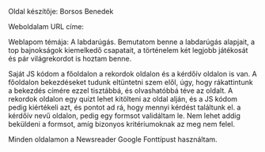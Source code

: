 Oldal készítője: Borsos Benedek

Weboldalam URL címe:

Weblapom témája: A labdarúgás. Bemutatom benne a labdarúgás alapjait, a top bajnokságok kiemelkedő csapatait, a történelem két legjobb játékosát és pár világrekordot is hoztam benne.

Saját JS kódom a főoldalon a rekordok oldalon és a kérdőív oldalon is van. A főoldalon bekezdéseket tudunk eltüntetni szem elől, úgy, hogy rákattintunk a bekezdés címére ezzel tisztábbá, és olvashatóbbá téve az oldalt. A rekordok oldalon egy quizt lehet kitölteni az oldal alján, és a JS kódom pedig kiértékeli azt, és pontot ad rá, hogy mennyi kérdést találtunk el. a kérdőív nevű oldalon, pedig egy formsot validáltam le. Nem lehet addig beküldeni a formsot, amíg bizonyos kritériumoknak az meg nem felel. 

Minden oldalamon a Newsreader Google Fonttípust használtam.
